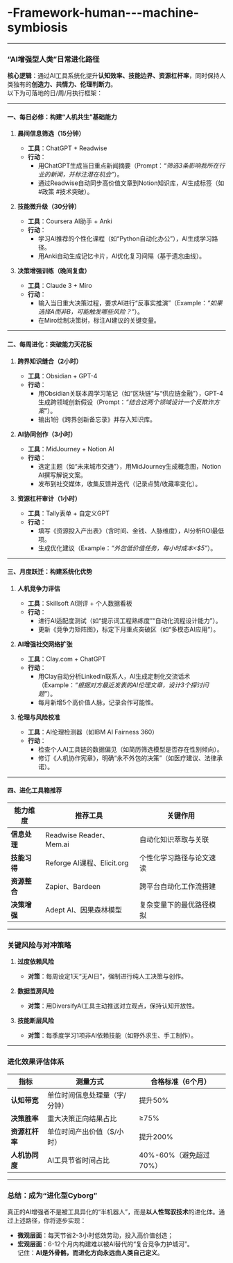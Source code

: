 # -Framework-human---machine-symbiosis
---

### **“AI增强型人类”日常进化路径**  
**核心逻辑**：通过AI工具系统化提升**认知效率、技能边界、资源杠杆率**，同时保持人类独有的**创造力、共情力、伦理判断力**。  
以下为可落地的日/周/月执行框架：

---

#### **一、每日必修：构建“人机共生”基础能力**  
1. **晨间信息筛选（15分钟）**  
   - **工具**：ChatGPT + Readwise  
   - **行动**：  
     - 用ChatGPT生成当日重点新闻摘要（Prompt：*“筛选3条影响我所在行业的新闻，并标注潜在机会”*）。  
     - 通过Readwise自动同步高价值文章到Notion知识库，AI生成标签（如#政策 #技术突破）。  

2. **技能微升级（30分钟）**  
   - **工具**：Coursera AI助手 + Anki  
   - **行动**：  
     - 学习AI推荐的个性化课程（如“Python自动化办公”），AI生成学习路径。  
     - 用Anki自动生成记忆卡片，AI优化复习间隔（基于遗忘曲线）。  

3. **决策增强训练（晚间复盘）**  
   - **工具**：Claude 3 + Miro  
   - **行动**：  
     - 输入当日重大决策过程，要求AI进行“反事实推演”（Example：*“如果选择A而非B，可能触发哪些风险？”*）。  
     - 在Miro绘制决策树，标注AI建议的关键变量。  

---

#### **二、每周进化：突破能力天花板**  
1. **跨界知识缝合（2小时）**  
   - **工具**：Obsidian + GPT-4  
   - **行动**：  
     - 用Obsidian关联本周学习笔记（如“区块链”与“供应链金融”），GPT-4生成跨领域创新假设（Prompt：*“结合这两个领域设计一个反欺诈方案”*）。  
     - 输出1份《跨界创新备忘录》并存入知识库。  

2. **AI协同创作（3小时）**  
   - **工具**：MidJourney + Notion AI  
   - **行动**：  
     - 选定主题（如“未来城市交通”），用MidJourney生成概念图，Notion AI撰写解说文案。  
     - 发布到社交媒体，收集反馈并迭代（记录点赞/收藏率变化）。  

3. **资源杠杆审计（1小时）**  
   - **工具**：Tally表单 + 自定义GPT  
   - **行动**：  
     - 填写《资源投入产出表》（含时间、金钱、人脉维度），AI分析ROI最低项。  
     - 生成优化建议（Example：*“外包低价值任务，每小时成本<$5”*）。  

---

#### **三、月度跃迁：构建系统化优势**  
1. **人机竞争力评估**  
   - **工具**：Skillsoft AI测评 + 个人数据看板  
   - **行动**：  
     - 进行AI适配度测试（如“提示词工程熟练度”“自动化流程设计能力”）。  
     - 更新《竞争力矩阵图》，标定下月重点突破区（如“多模态AI应用”）。  

2. **AI增强社交网络扩张**  
   - **工具**：Clay.com + ChatGPT  
   - **行动**：  
     - 用Clay自动分析LinkedIn联系人，AI生成定制化交流话术（Example：*“根据对方最近发表的AI伦理文章，设计3个探讨问题”*）。  
     - 每月新增5个高价值人脉，记录合作可能性。  

3. **伦理与风险校准**  
   - **工具**：AI伦理检测器（如IBM AI Fairness 360）  
   - **行动**：  
     - 检查个人AI工具链的数据偏见（如简历筛选模型是否存在性别倾向）。  
     - 修订《人机协作宪章》，明确“永不外包的决策”（如医疗建议、法律承诺）。  

---

#### **四、进化工具箱推荐**  
| 能力维度       | 推荐工具                              | 关键作用                              |  
|----------------|-------------------------------------|-------------------------------------|  
| **信息处理**   | Readwise Reader、Mem.ai            | 自动化知识萃取与关联                  |  
| **技能习得**   | Reforge AI课程、Elicit.org          | 个性化学习路径与论文速读              |  
| **资源整合**   | Zapier、Bardeen                     | 跨平台自动化工作流搭建                |  
| **决策增强**   | Adept AI、因果森林模型               | 复杂变量下的最优路径模拟              |  

---

### **关键风险与对冲策略**  
1. **过度依赖风险**  
   - **对策**：每周设定1天“无AI日”，强制进行纯人工决策与创作。  

2. **数据茧房风险**  
   - **对策**：用DiversifyAI工具主动推送对立观点，保持认知开放性。  

3. **技能断层风险**  
   - **对策**：每季度学习1项非AI依赖技能（如野外求生、手工制作）。  

---

### **进化效果评估体系**  
| 指标            | 测量方式                          | 合格标准（6个月）          |  
|-----------------|---------------------------------|--------------------------|  
| **认知带宽**    | 单位时间信息处理量（字/分钟）       | 提升50%                  |  
| **决策胜率**    | 重大决策正向结果占比               | ≥75%                     |  
| **资源杠杆率**  | 单位时间产出价值（$/小时）          | 提升200%                 |  
| **人机协同度**  | AI工具节省时间占比                | 40%-60%（避免超过70%）    |  

---

### **总结：成为“进化型Cyborg”**  
真正的AI增强者不是被工具异化的“半机器人”，而是**以人性驾驭技术**的进化体。通过上述路径，你将逐步实现：  
- **微观层面**：每天节省2-3小时低效劳动，投入高价值创造；  
- **宏观层面**：6-12个月内构建难以被AI替代的“复合竞争力护城河”。  
记住：**AI是外骨骼，而进化方向永远由人类自己定义**。
